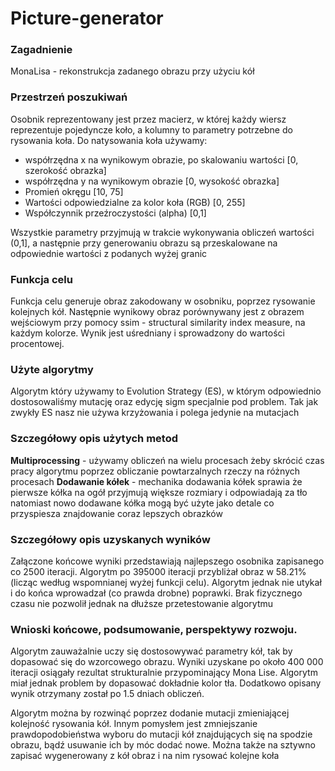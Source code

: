 # Picture-generator

### Zagadnienie
MonaLisa - rekonstrukcja zadanego obrazu przy użyciu kół

### Przestrzeń poszukiwań

Osobnik reprezentowany jest przez macierz, w której każdy wiersz reprezentuje pojedyncze koło, a kolumny to parametry potrzebne do rysowania koła. 
Do natysowania koła używamy:
- współrzędna x na wynikowym obrazie, po skalowaniu wartości [0, szerokość obrazka]
- współrzędna y na wynikowym obrazie [0, wysokość obrazka] 
- Promień okręgu [10, 75]
- Wartości odpowiedzialne za kolor koła (RGB) [0, 255]
- Współczynnik przeźroczystości (alpha) [0,1]

Wszystkie parametry przyjmują w trakcie wykonywania obliczeń wartości (0,1], a następnie przy generowaniu obrazu są przeskalowane na odpowiednie wartości z podanych wyżej granic



### Funkcja celu
Funkcja celu generuje obraz zakodowany w osobniku, poprzez rysowanie kolejnych kół. Następnie wynikowy obraz porównywany jest z obrazem wejściowym przy pomocy ssim - structural similarity index measure, na każdym kolorze. Wynik jest uśredniany i sprowadzony do wartości procentowej.


### Użyte algorytmy
Algorytm który używamy to Evolution Strategy (ES), w którym odpowiednio dostosowaliśmy mutację oraz edycję sigm specjalnie pod problem. Tak jak zwykły ES nasz nie używa krzyżowania i polega jedynie na mutacjach

### Szczegółowy opis użytych metod
**Multiprocessing** - używamy obliczeń na wielu procesach żeby skrócić czas pracy algorytmu poprzez obliczanie powtarzalnych rzeczy na różnych procesach
**Dodawanie kółek** - mechanika dodawania kółek sprawia że pierwsze kółka na ogół przyjmują większe rozmiary i odpowiadają za tło natomiast nowo dodawane kółka mogą być użyte jako detale co przyspiesza znajdowanie coraz lepszych obrazków


### Szczegółowy opis uzyskanych wyników

Załączone końcowe wyniki przedstawiają najlepszego osobnika zapisanego co 2500 iteracji. Algorytm po 395000 iteracji przybliżał obraz w 58.21% (licząc według wspomnianej wyżej funkcji celu). Algorytm jednak nie utykał i do końca wprowadzał (co prawda drobne) poprawki. Brak fizycznego czasu nie pozwolił jednak na dłuższe przetestowanie algorytmu

### Wnioski końcowe, podsumowanie, perspektywy rozwoju.

Algorytm zauważalnie uczy się dostosowywać parametry kół, tak by dopasować się do wzorcowego obrazu. Wyniki uzyskane po około 400 000 iteracji osiągały rezultat strukturalnie przypominający Mona Lise. Algorytm miał jednak problem by dopasować dokładnie kolor tła. Dodatkowo opisany wynik otrzymany został po 1.5 dniach obliczeń.

Algorytm można by rozwinąć poprzez dodanie mutacji zmieniającej kolejność rysowania kół. Innym pomysłem jest zmniejszanie prawdopodobieństwa wyboru do mutacji kół znajdujących się na spodzie obrazu, bądź usuwanie ich by móc dodać nowe. Można także na sztywno zapisać wygenerowany z kół obraz i na nim rysować kolejne koła

